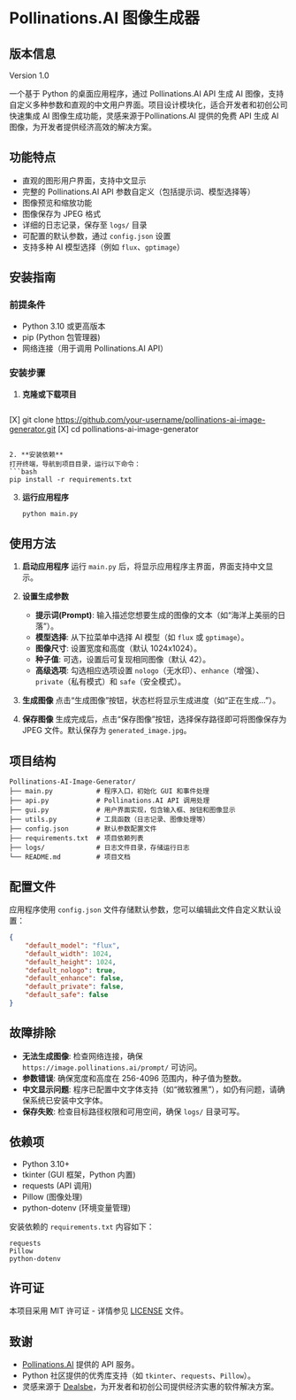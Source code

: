 # Pollinations.AI 图像生成器

## 版本信息
Version 1.0



一个基于 Python 的桌面应用程序，通过 Pollinations.AI API 生成 AI 图像，支持自定义多种参数和直观的中文用户界面。项目设计模块化，适合开发者和初创公司快速集成 AI 图像生成功能，灵感来源于Pollinations.AI 提供的免费 API 生成 AI 图像，为开发者提供经济高效的解决方案。

## 功能特点

- 直观的图形用户界面，支持中文显示
- 完整的 Pollinations.AI API 参数自定义（包括提示词、模型选择等）
- 图像预览和缩放功能
- 图像保存为 JPEG 格式
- 详细的日志记录，保存至 `logs/` 目录
- 可配置的默认参数，通过 `config.json` 设置
- 支持多种 AI 模型选择（例如 `flux`、`gptimage`）

## 安装指南

### 前提条件
- Python 3.10 或更高版本
- pip (Python 包管理器)
- 网络连接（用于调用 Pollinations.AI API）

### 安装步骤

1. **克隆或下载项目**
   ```bash
  [X] git clone https://github.com/your-username/pollinations-ai-image-generator.git
  [X] cd pollinations-ai-image-generator
   ```

2. **安装依赖**
   打开终端，导航到项目目录，运行以下命令：
   ```bash
   pip install -r requirements.txt
   ```

3. **运行应用程序**
   ```bash
   python main.py
   ```

## 使用方法

1. **启动应用程序**
   运行 `main.py` 后，将显示应用程序主界面，界面支持中文显示。

2. **设置生成参数**
   - **提示词(Prompt)**: 输入描述您想要生成的图像的文本（如“海洋上美丽的日落”）。
   - **模型选择**: 从下拉菜单中选择 AI 模型（如 `flux` 或 `gptimage`）。
   - **图像尺寸**: 设置宽度和高度（默认 1024x1024）。
   - **种子值**: 可选，设置后可复现相同图像（默认 42）。
   - **高级选项**: 勾选相应选项设置 `nologo`（无水印）、`enhance`（增强）、`private`（私有模式）和 `safe`（安全模式）。

3. **生成图像**
   点击“生成图像”按钮，状态栏将显示生成进度（如“正在生成...”）。

4. **保存图像**
   生成完成后，点击“保存图像”按钮，选择保存路径即可将图像保存为 JPEG 文件。默认保存为 `generated_image.jpg`。

## 项目结构

```
Pollinations-AI-Image-Generator/
├── main.py           # 程序入口，初始化 GUI 和事件处理
├── api.py            # Pollinations.AI API 调用处理
├── gui.py            # 用户界面实现，包含输入框、按钮和图像显示
├── utils.py          # 工具函数（日志记录、图像处理等）
├── config.json       # 默认参数配置文件
├── requirements.txt  # 项目依赖列表
├── logs/             # 日志文件目录，存储运行日志
└── README.md         # 项目文档
```

## 配置文件

应用程序使用 `config.json` 文件存储默认参数，您可以编辑此文件自定义默认设置：

```json
{
    "default_model": "flux",
    "default_width": 1024,
    "default_height": 1024,
    "default_nologo": true,
    "default_enhance": false,
    "default_private": false,
    "default_safe": false
}
```

## 故障排除

- **无法生成图像**: 检查网络连接，确保 `https://image.pollinations.ai/prompt/` 可访问。
- **参数错误**: 确保宽度和高度在 256-4096 范围内，种子值为整数。
- **中文显示问题**: 程序已配置中文字体支持（如“微软雅黑”），如仍有问题，请确保系统已安装中文字体。
- **保存失败**: 检查目标路径权限和可用空间，确保 `logs/` 目录可写。

## 依赖项

- Python 3.10+
- tkinter (GUI 框架，Python 内置)
- requests (API 调用)
- Pillow (图像处理)
- python-dotenv (环境变量管理)

安装依赖的 `requirements.txt` 内容如下：
```
requests
Pillow
python-dotenv
```

## 许可证

本项目采用 MIT 许可证 - 详情参见 [LICENSE](LICENSE) 文件。

## 致谢

- [Pollinations.AI](https://pollinations.ai/) 提供的 API 服务。
- Python 社区提供的优秀库支持（如 `tkinter`、`requests`、`Pillow`）。
- 灵感来源于 [Dealsbe](https://dealsbe.com)，为开发者和初创公司提供经济实惠的软件解决方案。
